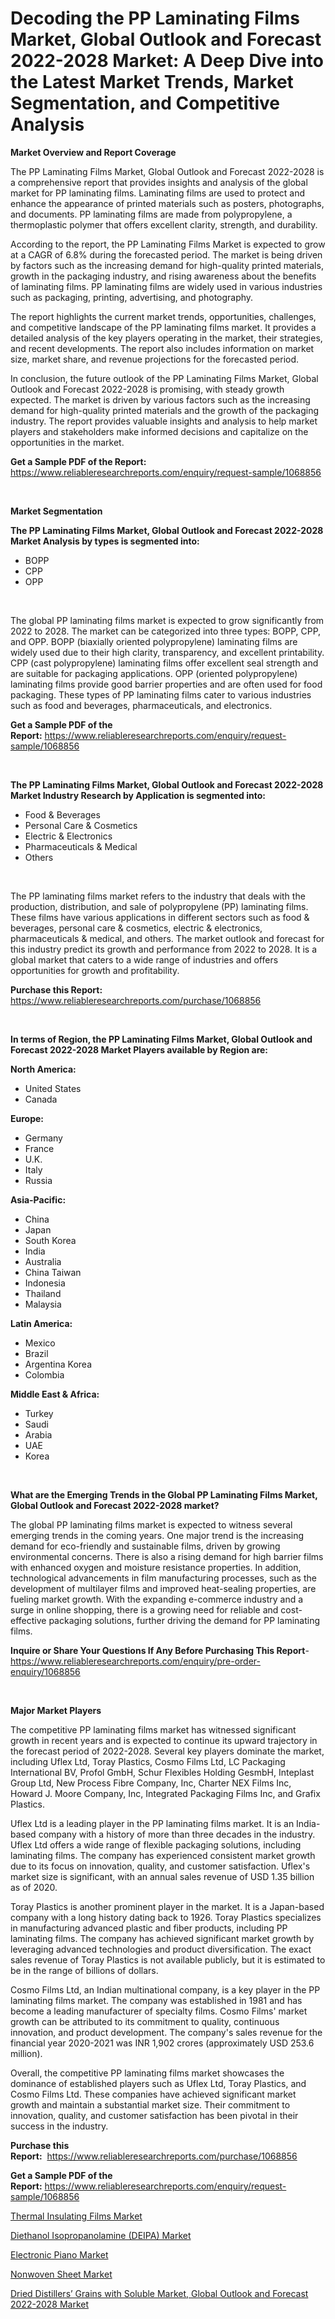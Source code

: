 <p><h1>Decoding the PP Laminating Films Market, Global Outlook and Forecast 2022-2028 Market: A Deep Dive into the Latest Market Trends, Market Segmentation, and Competitive Analysis</h1></p><p><strong>Market Overview and Report Coverage</strong></p>
<p><p>The PP Laminating Films Market, Global Outlook and Forecast 2022-2028 is a comprehensive report that provides insights and analysis of the global market for PP laminating films. Laminating films are used to protect and enhance the appearance of printed materials such as posters, photographs, and documents. PP laminating films are made from polypropylene, a thermoplastic polymer that offers excellent clarity, strength, and durability.</p><p>According to the report, the PP Laminating Films Market is expected to grow at a CAGR of 6.8% during the forecasted period. The market is being driven by factors such as the increasing demand for high-quality printed materials, growth in the packaging industry, and rising awareness about the benefits of laminating films. PP laminating films are widely used in various industries such as packaging, printing, advertising, and photography.</p><p>The report highlights the current market trends, opportunities, challenges, and competitive landscape of the PP laminating films market. It provides a detailed analysis of the key players operating in the market, their strategies, and recent developments. The report also includes information on market size, market share, and revenue projections for the forecasted period.</p><p>In conclusion, the future outlook of the PP Laminating Films Market, Global Outlook and Forecast 2022-2028 is promising, with steady growth expected. The market is driven by various factors such as the increasing demand for high-quality printed materials and the growth of the packaging industry. The report provides valuable insights and analysis to help market players and stakeholders make informed decisions and capitalize on the opportunities in the market.</p></p>
<p><strong>Get a Sample PDF of the Report:</strong> <a href="https://www.reliableresearchreports.com/enquiry/request-sample/1068856">https://www.reliableresearchreports.com/enquiry/request-sample/1068856</a></p>
<p>&nbsp;</p>
<p><strong>Market Segmentation</strong></p>
<p><strong>The PP Laminating Films Market, Global Outlook and Forecast 2022-2028 Market Analysis by types is segmented into:</strong></p>
<p><ul><li>BOPP</li><li>CPP</li><li>OPP</li></ul></p>
<p>&nbsp;</p>
<p><p>The global PP laminating films market is expected to grow significantly from 2022 to 2028. The market can be categorized into three types: BOPP, CPP, and OPP. BOPP (biaxially oriented polypropylene) laminating films are widely used due to their high clarity, transparency, and excellent printability. CPP (cast polypropylene) laminating films offer excellent seal strength and are suitable for packaging applications. OPP (oriented polypropylene) laminating films provide good barrier properties and are often used for food packaging. These types of PP laminating films cater to various industries such as food and beverages, pharmaceuticals, and electronics.</p></p>
<p><strong>Get a Sample PDF of the Report:</strong>&nbsp;<a href="https://www.reliableresearchreports.com/enquiry/request-sample/1068856">https://www.reliableresearchreports.com/enquiry/request-sample/1068856</a></p>
<p>&nbsp;</p>
<p><strong>The PP Laminating Films Market, Global Outlook and Forecast 2022-2028 Market Industry Research by Application is segmented into:</strong></p>
<p><ul><li>Food & Beverages</li><li>Personal Care & Cosmetics</li><li>Electric & Electronics</li><li>Pharmaceuticals & Medical</li><li>Others</li></ul></p>
<p>&nbsp;</p>
<p><p>The PP laminating films market refers to the industry that deals with the production, distribution, and sale of polypropylene (PP) laminating films. These films have various applications in different sectors such as food & beverages, personal care & cosmetics, electric & electronics, pharmaceuticals & medical, and others. The market outlook and forecast for this industry predict its growth and performance from 2022 to 2028. It is a global market that caters to a wide range of industries and offers opportunities for growth and profitability.</p></p>
<p><strong>Purchase this Report:</strong>&nbsp; <a href="https://www.reliableresearchreports.com/purchase/1068856">https://www.reliableresearchreports.com/purchase/1068856</a></p>
<p>&nbsp;</p>
<p><strong>In terms of Region, the PP Laminating Films Market, Global Outlook and Forecast 2022-2028 Market Players available by Region are:</strong></p>
<p>
    <p> <strong> North America: </strong>
        <ul>
            <li>United States</li>
            <li>Canada</li>
        </ul>
        </p> 
    <p> <strong> Europe: </strong>
        <ul>
            <li>Germany</li>
            <li>France</li>
            <li>U.K.</li>
            <li>Italy</li>
            <li>Russia</li>
        </ul>
        </p> 
    <p> <strong> Asia-Pacific: </strong>
        <ul>
            <li>China</li>
            <li>Japan</li>
            <li>South Korea</li>
            <li>India</li>
            <li>Australia</li>
            <li>China Taiwan</li>
            <li>Indonesia</li>
            <li>Thailand</li>
            <li>Malaysia</li>
        </ul>
        </p> 
    <p> <strong> Latin America: </strong>
        <ul>
            <li>Mexico</li>
            <li>Brazil</li>
            <li>Argentina Korea</li>
            <li>Colombia</li>
        </ul>
        </p> 
    <p> <strong> Middle East & Africa: </strong>
        <ul>
            <li>Turkey</li>
            <li>Saudi</li>
            <li>Arabia</li>
            <li>UAE</li>
            <li>Korea</li>
        </ul>
    </p>
    </p>
<p>&nbsp;</p>
<p><strong>What are the Emerging Trends in the Global PP Laminating Films Market, Global Outlook and Forecast 2022-2028 market?</strong></p>
<p><p>The global PP laminating films market is expected to witness several emerging trends in the coming years. One major trend is the increasing demand for eco-friendly and sustainable films, driven by growing environmental concerns. There is also a rising demand for high barrier films with enhanced oxygen and moisture resistance properties. In addition, technological advancements in film manufacturing processes, such as the development of multilayer films and improved heat-sealing properties, are fueling market growth. With the expanding e-commerce industry and a surge in online shopping, there is a growing need for reliable and cost-effective packaging solutions, further driving the demand for PP laminating films.</p></p>
<p><strong>Inquire or Share Your Questions If Any Before Purchasing This Report</strong>- <a href="https://www.reliableresearchreports.com/enquiry/pre-order-enquiry/1068856">https://www.reliableresearchreports.com/enquiry/pre-order-enquiry/1068856</a></p>
<p>&nbsp;</p>
<p><strong>Major Market Players</strong></p>
<p><p>The competitive PP laminating films market has witnessed significant growth in recent years and is expected to continue its upward trajectory in the forecast period of 2022-2028. Several key players dominate the market, including Uflex Ltd, Toray Plastics, Cosmo Films Ltd, LC Packaging International BV, Profol GmbH, Schur Flexibles Holding GesmbH, Inteplast Group Ltd, New Process Fibre Company, Inc, Charter NEX Films Inc, Howard J. Moore Company, Inc, Integrated Packaging Films Inc, and Grafix Plastics.</p><p>Uflex Ltd is a leading player in the PP laminating films market. It is an India-based company with a history of more than three decades in the industry. Uflex Ltd offers a wide range of flexible packaging solutions, including laminating films. The company has experienced consistent market growth due to its focus on innovation, quality, and customer satisfaction. Uflex's market size is significant, with an annual sales revenue of USD 1.35 billion as of 2020.</p><p>Toray Plastics is another prominent player in the market. It is a Japan-based company with a long history dating back to 1926. Toray Plastics specializes in manufacturing advanced plastic and fiber products, including PP laminating films. The company has achieved significant market growth by leveraging advanced technologies and product diversification. The exact sales revenue of Toray Plastics is not available publicly, but it is estimated to be in the range of billions of dollars.</p><p>Cosmo Films Ltd, an Indian multinational company, is a key player in the PP laminating films market. The company was established in 1981 and has become a leading manufacturer of specialty films. Cosmo Films' market growth can be attributed to its commitment to quality, continuous innovation, and product development. The company's sales revenue for the financial year 2020-2021 was INR 1,902 crores (approximately USD 253.6 million).</p><p>Overall, the competitive PP laminating films market showcases the dominance of established players such as Uflex Ltd, Toray Plastics, and Cosmo Films Ltd. These companies have achieved significant market growth and maintain a substantial market size. Their commitment to innovation, quality, and customer satisfaction has been pivotal in their success in the industry.</p></p>
<p><strong>Purchase this Report:</strong>&nbsp;&nbsp;<a href="https://www.reliableresearchreports.com/purchase/1068856">https://www.reliableresearchreports.com/purchase/1068856</a></p>
<p></p>
<p><strong>Get a Sample PDF of the Report:</strong>&nbsp;<a href="https://www.reliableresearchreports.com/enquiry/request-sample/1068856">https://www.reliableresearchreports.com/enquiry/request-sample/1068856</a></p>
<p><p><a href="https://medium.com/@trystanward/thermal-insulating-films-market-size-growth-forecast-2023-2030-f6c645a01c77">Thermal Insulating Films Market</a></p><p><a href="https://www.reportprime.com/diethanol-isopropanolamine-deipa-r609">Diethanol Isopropanolamine (DEIPA) Market</a></p><p><a href="https://www.linkedin.com/pulse/electronic-piano-market-size-growth-forecast-from-2023--3ykte/">Electronic Piano Market</a></p><p><a href="https://medium.com/@tyreldooley/nonwoven-sheet-market-size-growth-forecast-2023-2030-cbe04c81f741">Nonwoven Sheet Market</a></p><p><a href="https://github.com/CliffMedina6/Market-Research-Report-List-1/blob/main/dried-distillers-grains-with-soluble-market-global-outlook-and-forecast-2022-2028-market.md">Dried Distillers’ Grains with Soluble Market, Global Outlook and Forecast 2022-2028 Market</a></p></p>